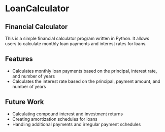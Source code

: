 # LoanCalculator

Financial Calculator
----------------------
This is a simple financial calculator program written in Python. It allows users to calculate monthly loan payments and interest rates for loans.

Features
----------------------

- Calculates monthly loan payments based on the principal, interest rate, and number of years
- Calculates the interest rate based on the principal, payment amount, and number of years

Future Work
----------------------
- Calculating compound interest and investment returns
- Creating amortization schedules for loans
- Handling additional payments and irregular payment schedules
